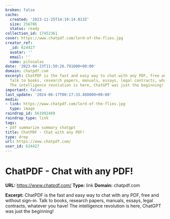```yaml
---
broken: false
cache:
  created: '2023-11-25T14:19:14.013Z'
  size: 256786
  status: ready
collection_id: 17452361
cover: https://www.chatpdf.com/lord-of-the-flies.jpg
creator_ref:
  _id: 624427
  avatar: ''
  email: ''
  name: pitosalas
date: '2023-04-23T11:50:26.791000+00:00'
domain: chatpdf.com
excerpt: ChatPDF is the fast and easy way to chat with any PDF, free and without sign-in.
  Talk to books, research papers, manuals, essays, legal contracts, whatever you have!
  The intelligence revolution is here, ChatGPT was just the beginning!
important: false
last_update: '2024-06-17T00:17:33.488000+00:00'
media:
- link: https://www.chatpdf.com/lord-of-the-flies.jpg
  type: image
raindrop_id: 561992469
raindrop_type: link
tags:
- pdf summarize summary chatgpt
title: ChatPDF - Chat with any PDF!
type: drop
url: https://www.chatpdf.com/
user_id: 624427
---
```


# ChatPDF - Chat with any PDF!

**URL:** https://www.chatpdf.com/
**Type:** link
**Domain:** chatpdf.com

**Excerpt:** ChatPDF is the fast and easy way to chat with any PDF, free and without sign-in. Talk to books, research papers, manuals, essays, legal contracts, whatever you have! The intelligence revolution is here, ChatGPT was just the beginning!
